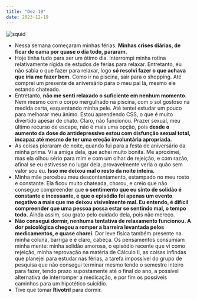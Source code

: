 ```yaml
---
title: "Dez 19"
date: 2023-12-19
---
```


![squid](https://encrypted-tbn0.gstatic.com/images?q=tbn:ANd9GcT7fuqwGLyCr-aIJyMBkCt6Z32xv423Ti4MKQ&usqp=CAU)

- Nessa semana começaram minhas férias. **Minhas crises diárias, de ficar de cama por quase o dia todo, pararam.**
- Hoje tinha tudo para ser um ótimo dia. Interrompi minha rotina relativamente rígida de estudos de férias para relaxar. Entretanto, eu não sabia o que fazer para relaxar, logo **só resolvi fazer o que achava que iria me fazer bem.** Como ir na piscina, sair para o shopping. Até comprei um presente de aniversário para o meu pai lá, mesmo ele estando chateado.
- Entretanto, **não me senti relaxado o suficiente em nenhum momento.** Nem mesmo com o corpo mergulhado na piscina, com o sol gostoso na medida certa, esquentando minha pele. Até tentei estudar um pouco para melhorar meu ânimo. Estou aprendendo CSS, o que é muito divertido apesar de chato. Claro, não funcionou. Prazer sexual, meu último recurso de escape, não é mais uma opção, pois **desde o aumento da dose do antidepressivo estou com disfunção sexual total, incapaz até mesmo de ter uma ereção involuntária apropriada.**
- As coisas pioraram de noite, quando fui para a festa de aniversário da minha prima. Vi a amiga dela, que achei muito bonita. Me aproximei, mas ela olhou sério para mim e com um olhar de rejeição, e com razão, afinal se eu estivesse no lugar dela, provavelmente veria o quão sem valor sou eu. **Isso me deixou mal o resto da noite inteira.**
- Minha mãe percebeu meu descontentamento, estampado no meu rosto e constante. Ela ficou muito chateada, chorou, e creio que não consegue compreender que **o sentimento que eu sinto de solidão é constante e incessante, e que o episódio foi apenas um evento negativo a mais que me deixou visivelmente mal. Eu entendo, é difícil compreender que uma pessoa possa estar se sentindo mal, o tempo todo.** Ainda assim, sou grato pelo cuidado dela, pois não mereço.
- **Não consegui dormir, nenhuma tentativa de relaxamento funcionou. A dor psicológica chegou a romper a barreira levantada pelos medicamentos, e quase chorei.** Dor leve física também presente na minha coluna, barriga e é claro, cabeça. Os pensamentos consumiam minha mente: minha solidão amorosa, o episódio recente que vi como rejeição, minha reprovação na matéria de Cálculo II, as coisas infindas que planejei para estudar nas férias, a tarefa impossível do grupo de pesquisa que não consegui terminar mesmo tendo o semestre inteiro para fazer, tendo prazo supostamente até o final do ano, a possível alternativa de interromper a medicação, e por fim os possíveis caminhos para um hipotético suicídio.
- Tive que tomar **Rivotril** para dormir.
